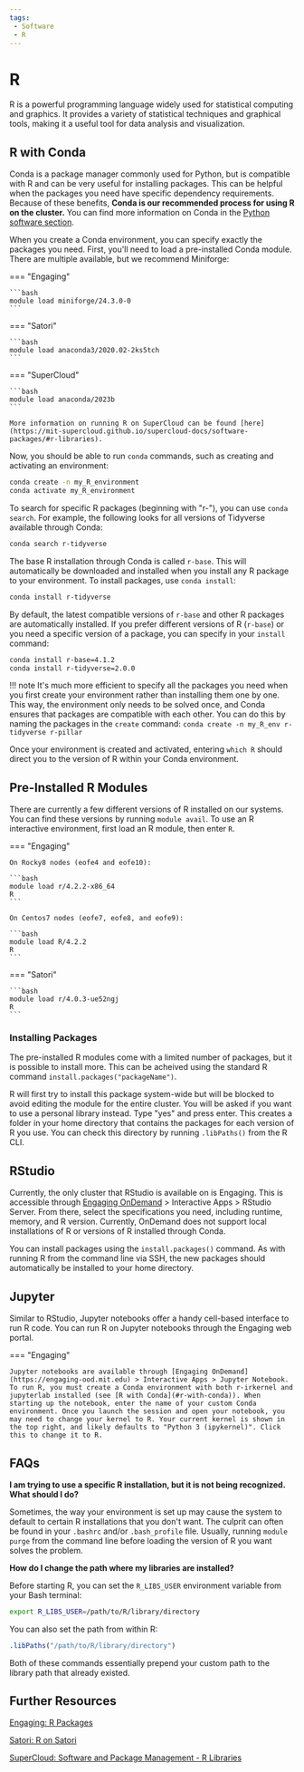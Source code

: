 ```yaml
---
tags:
 - Software
 - R
---
```


# R

R is a powerful programming language widely used for statistical computing and graphics. It provides a variety of statistical techniques and graphical tools, making it a useful tool for data analysis and visualization.

## R with Conda

Conda is a package manager commonly used for Python, but is compatible with R and can be very useful for installing packages. This can be helpful when the packages you need have specific dependency requirements. Because of these benefits, **Conda is our recommended process for using R on the cluster.** You can find more information on Conda in the [Python software section](python.md#conda-environments).

When you create a Conda environment, you can specify exactly the packages you need. First, you'll need to load a pre-installed Conda module. There are multiple available, but we recommend Miniforge:

=== "Engaging"

    ```bash
    module load miniforge/24.3.0-0
    ```

=== "Satori"

    ```bash
    module load anaconda3/2020.02-2ks5tch
    ```

=== "SuperCloud"

    ```bash
    module load anaconda/2023b
    ```

    More information on running R on SuperCloud can be found [here](https://mit-supercloud.github.io/supercloud-docs/software-packages/#r-libraries).

Now, you should be able to run `conda` commands, such as creating and activating an environment:

```bash
conda create -n my_R_environment
conda activate my_R_environment
```

To search for specific R packages (beginning with "r-"), you can use `conda search`. For example, the following looks for all versions of Tidyverse available through Conda:

```bash
conda search r-tidyverse
```

The base R installation through Conda is called `r-base`. This will automatically be downloaded and installed when you install any R package to your environment. To install packages, use `conda install`:

```bash
conda install r-tidyverse
```

By default, the latest compatible versions of `r-base` and other R packages are automatically installed. If you prefer different versions of R (`r-base`) or you need a specific version of a package, you can specify in your `install` command:

```bash
conda install r-base=4.1.2
conda install r-tidyverse=2.0.0
```

!!! note
    It's much more efficient to specify all the packages you need when you first create your environment rather than installing them one by one. This way, the environment only needs to be solved once, and Conda ensures that packages are compatible with each other. You can do this by naming the packages in the `create` command: `conda create -n my_R_env r-tidyverse r-pillar`

Once your environment is created and activated, entering `which R` should direct you to the version of R within your Conda environment.

## Pre-Installed R Modules

There are currently a few different versions of R installed on our systems. You can find these versions by running `module avail`. To use an R interactive environment, first load an R module, then enter `R`.

=== "Engaging"

    On Rocky8 nodes (eofe4 and eofe10):

    ```bash
    module load r/4.2.2-x86_64
    R
    ```

    On Centos7 nodes (eofe7, eofe8, and eofe9):

    ```bash
    module load R/4.2.2
    R
    ```

=== "Satori"

    ```bash
    module load r/4.0.3-ue52ngj
    R
    ```

### Installing Packages

The pre-installed R modules come with a limited number of packages, but it is possible to install more. This can be acheived using the standard R command `install.packages("packageName")`.

R will first try to install this package system-wide but will be blocked to avoid editing the module for the entire cluster. You will be asked if you want to use a personal library instead. Type "yes" and press enter. This creates a folder in your home directory that contains the packages for each version of R you use. You can check this directory by running `.libPaths()` from the R CLI.

## RStudio

Currently, the only cluster that RStudio is available on is Engaging. This is accessible through [Engaging OnDemand](https://engaging-ood.mit.edu) > Interactive Apps > RStudio Server. From there, select the specifications you need, including runtime, memory, and R version. Currently, OnDemand does not support local installations of R or versions of R installed through Conda.

You can install packages using the `install.packages()` command. As with running R from the command line via SSH, the new packages should automatically be installed to your home directory.

## Jupyter

Similar to RStudio, Jupyter notebooks offer a handy cell-based interface to run R code. You can run R on Jupyter notebooks through the Engaging web portal.

=== "Engaging"

    Jupyter notebooks are available through [Engaging OnDemand](https://engaging-ood.mit.edu) > Interactive Apps > Jupyter Notebook. To run R, you must create a Conda environment with both r-irkernel and jupyterlab installed (see [R with Conda](#r-with-conda)). When starting up the notebook, enter the name of your custom Conda environment. Once you launch the session and open your notebook, you may need to change your kernel to R. Your current kernel is shown in the top right, and likely defaults to "Python 3 (ipykernel)". Click this to change it to R.

<!-- === "SuperCloud"

    Click [here](https://txe1-portal.mit.edu/jupyter/jupyter_notebook.php) to open a Jupyter notebook on the SuperCloud web portal.

    On SuperCloud, the version of R that is available is from the pre-installed R environment on Anaconda. As a result, you cannot install additional packages. Unfortunately, it is not possible to connect your own Conda environment to Jupyter on this cluster.
    
    You can find more information about running Jupyter notebooks on SuperCloud [here](https://mit-supercloud.github.io/supercloud-docs/jupyter-notebooks/). 
    
    NOTE: It may be possible to run your own custom environment on a Jupyter notebook on supercloud. However, right now you cannot open a jupyter notebook with Anaconda 2023a or 2023b, even when using the standard ipykernel. Anaconda 2024b works on Jupyter, but it does not recognize any custom environments. There is no Anaconda 2024b available as a module.
    -->

## FAQs

**I am trying to use a specific R installation, but it is not being recognized. What should I do?**

Sometimes, the way your environment is set up may cause the system to default to certain R installations that you don't want. The culprit can often be found in your `.bashrc` and/or `.bash_profile` file. Usually, running `module purge` from the command line before loading the version of R you want solves the problem.

**How do I change the path where my libraries are installed?**

Before starting R, you can set the `R_LIBS_USER` environment variable from your Bash terminal:

```bash
export R_LIBS_USER=/path/to/R/library/directory
```

You can also set the path from within R:

```R
.libPaths("/path/to/R/library/directory")
```

Both of these commands essentially prepend your custom path to the library path that already existed.

## Further Resources

[Engaging: R Packages](https://engaging-web.mit.edu/eofe-wiki/software/r_packages/)

[Satori: R on Satori](https://mit-satori.github.io/satori-R.html)

[SuperCloud: Software and Package Management - R Libraries](https://mit-supercloud.github.io/supercloud-docs/software-packages/#r-libraries)
